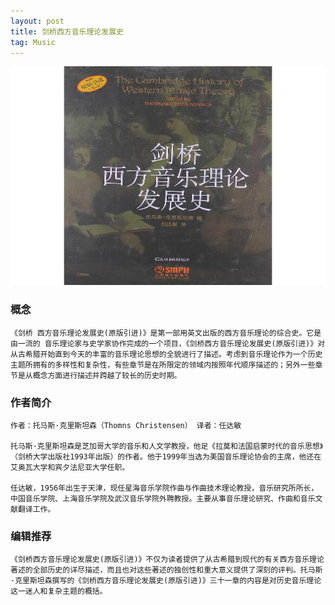 ```yaml
---
layout: post
title: 剑桥西方音乐理论发展史
tag: Music
---
```

<div align="center">
  <img src="/images/5.jpg" height="350" width="950">
 </div>


### 概念
```
《剑桥 西方音乐理论发展史(原版引进)》是第一部用英文出版的西方音乐理论的综合史。它是由一流的 音乐理论家与史学家协作完成的一个项目，《剑桥西方音乐理论发展史(原版引进)》对从古希腊开始直到今天的丰富的音乐理论思想的全貌进行了描述。考虑到音乐理论作为一个历史主题所拥有的多样性和复杂性，有些章节是在所限定的领域内按照年代顺序描述的；另外一些章节是从概念方面进行描述并跨越了较长的历史时期。 
```
### 作者简介
```
作者：托马斯·克里斯坦森（Thomns Christensen） 译者：任达敏 

托马斯·克里斯坦森是芝加哥大学的音乐和人文学教授，他足《拉莫和法国启蒙时代的音乐思想》（剑桥大学出版社1993年出版）的作者。他于1999年当选为美国音乐理论协会的主席，他还在艾奥瓦大学和宾夕法尼亚大学任职。 

任达敏，1956年出生于天津，现任星海音乐学院作曲与作曲技术理论教授，音乐研究所所长，中国音乐学院、上海音乐学院及武汉音乐学院外聘教授。主要从事音乐理论研究、作曲和音乐文献翻译工作。

```
### 编辑推荐
```
《剑桥西方音乐理论发展史(原版引进)》不仅为读者提供了从古希腊到现代的有关西方音乐理论著述的全部历史的详尽描述，而且也对这些著述的独创性和重大意义提供了深刻的评判。托马斯·克里斯坦森撰写的《剑桥西方音乐理论发展史(原版引进)》三十一章的内容是对历史音乐理论这一迷人和复杂主题的概括。
```

